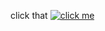 click that
[![click me](https://img.youtube.com/vi/lw9UjXb0_44/0.jpg)](https://www.youtube.com/watch?v=lw9UjXb0_44)
